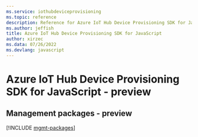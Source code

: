 ```yaml
---
ms.service: iothubdeviceprovisioning
ms.topic: reference
description: Reference for Azure IoT Hub Device Provisioning SDK for JavaScript
ms.author: jeffish
title: Azure IoT Hub Device Provisioning SDK for JavaScript
author: xirzec
ms.data: 07/26/2022
ms.devlang: javascript
---
```

# Azure IoT Hub Device Provisioning SDK for JavaScript - preview

## Management packages - preview
[!INCLUDE [mgmt-packages](iot-hub-device-provisioning-mgmt-index.md)]
